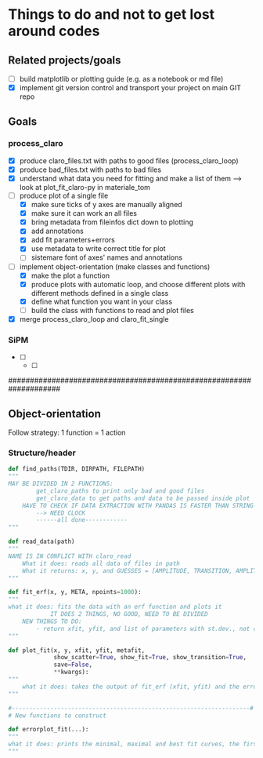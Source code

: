 # Things to do and not to get lost around codes

## Related projects/goals
- [ ] build matplotlib or plotting guide (e.g. as a notebook or md file)
- [x] implement git version control and transport your project on main GIT repo

## Goals
### process_claro
- [x] produce claro_files.txt with paths to good files (process_claro_loop)
- [x] produce bad_files.txt with paths to bad files
- [x] understand what data you need for fitting and make a list of them --> look at plot_fit_claro-py in materiale_tom
- [ ] produce plot of a single file
    - [x] make sure ticks of y axes are manually aligned
    - [x] make sure it can work an all files
    - [x] bring metadata from fileinfos dict down to plotting
    - [x] add annotations
    - [x] add fit parameters+errors
    - [x] use metadata to write correct title for plot
    - [ ] sistemare font of axes' names and annotations
- [ ] implement object-orientation (make classes and functions)
    - [x] make the plot a function
    - [x] produce plots with automatic loop, and choose different plots with different methods defined in a single class
    - [x] define what function you want in your class
    - [ ] build the class with functions to read and plot files
 
- [x] merge process_claro_loop and claro_fit_single

### SiPM
- [ ] 
    - [ ] 


####################################################################
## Object-orientation

Follow strategy: 1 function = 1 action

### Structure/header

```python
def find_paths(TDIR, DIRPATH, FILEPATH)
"""
MAY BE DIVIDED IN 2 FUNCTIONS:
        get_claro_paths to print only bad and good files
        get_claro_data to get paths and data to be passed inside plot
    HAVE TO CHECK IF DATA EXTRACTION WITH PANDAS IS FASTER THAN STRING-SEARCH
        --> NEED CLOCK
        ------all done------------
"""

def read_data(path)
"""
NAME IS IN CONFLICT WITH claro_read
    What it does: reads all data of files in path
    What it returns: x, y, and GUESSES = [AMPLITUDE, TRANSITION, AMPLITUDE/2]
"""        

def fit_erf(x, y, META, npoints=1000):
"""
what it does: fits the data with an erf function and plots it
            IT DOES 2 THINGS, NO GOOD, NEED TO BE DIVIDED
    NEW THINGS TO DO:
        - return xfit, yfit, and list of parameters with st.dev., not correlation matrix, to be used in annotation in plot
"""

def plot_fit(x, y, xfit, yfit, metafit,
             show_scatter=True, show_fit=True, show_transition=True,
             save=False,
             **kwargs):
"""
    what it does: takes the output of fit_erf (xfit, yfit) and the errors and prints the plot of the best-fit curve upon the data; automatically detects transition point and has option to print it highlighted
"""

#--------------------------------------------------------------------#
# New functions to construct

def errorplot_fit(...):
"""
what it does: prints the minimal, maximal and best fit curves, the first two can be get from +- std.dev.
"""    
```